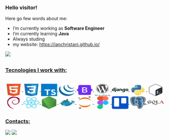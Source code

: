 ### Hello visitor!

Here go few words about me:

- I’m currently working as **Software Engineer**
- I’m currently learning **Java**
- Always studing
- my website: https://ianchristani.github.io/

<div>
  <a href="https://github.com/ianchristani">
  <img height="150em" src="https://github-readme-stats.vercel.app/api/top-langs/?username=ianchristani&layout=compact&langs_count=7&theme=onedark"/>
</div>
  
  ##
  
  ### Tecnologies I work with:
  
<div style="display: inline_block"><br>
  <img align="center" alt="HTML" height="40" width="52" src="https://raw.githubusercontent.com/devicons/devicon/master/icons/html5/html5-original.svg">
  <img align="center" alt="CSS" height="40" width="52" src="https://raw.githubusercontent.com/devicons/devicon/master/icons/css3/css3-original.svg">
  <img align="center" alt="Ts" height="40" width="52" src="https://github.com/devicons/devicon/blob/master/icons/typescript/typescript-original.svg">
  <img align="center" alt="Jquery" height="40" width="52" src="https://github.com/devicons/devicon/blob/master/icons/jquery/jquery-original.svg">
  <img align="center" alt="bootstrap" height="40" width="52" src="https://github.com/devicons/devicon/blob/master/icons/bootstrap/bootstrap-plain.svg">
  <img align="center" alt="Wordpress" height="40" width="52" src="https://github.com/devicons/devicon/blob/master/icons/wordpress/wordpress-original.svg">
  <img align="center" alt="Django" height="40" width="52" src="https://github.com/devicons/devicon/blob/master/icons/django/django-plain-wordmark.svg">
  <img align="center" alt="Python" height="40" width="52" src="https://raw.githubusercontent.com/devicons/devicon/master/icons/python/python-original.svg">
  <img align="center" alt="bash" height="40" width="52" src="https://github.com/devicons/devicon/blob/master/icons/bash/bash-plain.svg">
  <img align="center" alt="Debian" height="40" width="52" src="https://github.com/devicons/devicon/blob/master/icons/debian/debian-original.svg">
  <img align="center" alt="react" height="40" width="52" src="https://github.com/devicons/devicon/blob/master/icons/react/react-original.svg">
  <img align="center" alt="nodejs" height="40" width="52" src="https://github.com/devicons/devicon/blob/master/icons/nodejs/nodejs-original.svg">
  <img align="center" alt="Docker" height="40" width="52" src="https://github.com/devicons/devicon/blob/master/icons/docker/docker-original.svg">
  <img align="center" alt="Jupyter" height="40" width="52" src="https://github.com/devicons/devicon/blob/master/icons/jupyter/jupyter-original.svg">
  <img align="center" alt="Figma" height="40" width="52" src="https://github.com/devicons/devicon/blob/master/icons/figma/figma-original.svg">
  <img align="center" alt="Trello" height="40" width="52" src="https://github.com/devicons/devicon/blob/master/icons/trello/trello-plain.svg ">
  <img align="center" alt="MySQL" height="40" width="52" src="https://github.com/devicons/devicon/blob/master/icons/postgresql/postgresql-original.svg">
  <img align="center" alt="MySQL" height="40" width="52" src="https://github.com/devicons/devicon/blob/master/icons/sqlalchemy/sqlalchemy-original.svg">
  
</div>
  
  ##
  
  ### Contacts:
  
<div>
  <a href = "mailto:ianchristani@gmail.com"><img src="https://img.shields.io/badge/-Gmail-%23333?style=for-the-badge&logo=gmail&logoColor=white" target="_blank"></a>
  <a href="https://www.linkedin.com/in/ian-christani/" target="_blank"><img src="https://img.shields.io/badge/-LinkedIn-%230077B5?style=for-the-badge&logo=linkedin&logoColor=white" target="_blank"></a>  
  
</div>
